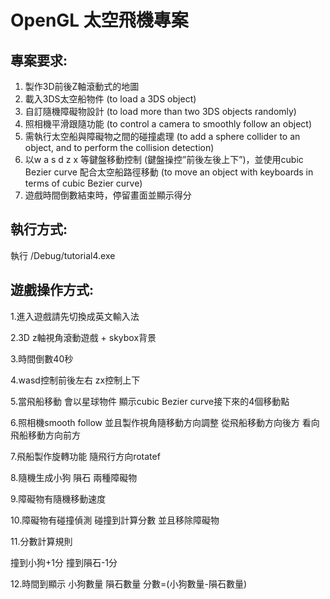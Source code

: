 # OpenGL 太空飛機專案

## 專案要求:

1. 製作3D前後Z軸滾動式的地圖 
2. 載入3DS太空船物件 (to load a 3DS object) 
3. 自訂隨機障礙物設計 (to load more than two 3DS objects randomly) 
4. 照相機平滑跟隨功能 (to control a camera to smoothly follow an object) 
5. 需執行太空船與障礙物之間的碰撞處理 (to add a sphere collider to an object, 
and to perform the collision detection) 
6. 以w a s d z x 等鍵盤移動控制 (鍵盤操控”前後左後上下”)，並使用cubic 
Bezier curve 配合太空船路徑移動 (to move an object with keyboards in terms 
of cubic Bezier curve) 
7. 遊戲時間倒數結束時，停留畫面並顯示得分 


## 執行方式:

執行 /Debug/tutorial4.exe


## 遊戲操作方式:

1.進入遊戲請先切換成英文輸入法

2.3D z軸視角滾動遊戲 + skybox背景

3.時間倒數40秒

4.wasd控制前後左右 zx控制上下

5.當飛船移動  會以星球物件 顯示cubic Bezier curve接下來的4個移動點

6.照相機smooth follow 並且製作視角隨移動方向調整 從飛船移動方向後方 看向飛船移動方向前方

7.飛船製作旋轉功能 隨飛行方向rotatef

8.隨機生成小狗 隕石 兩種障礙物

9.障礙物有隨機移動速度

10.障礙物有碰撞偵測  碰撞到計算分數 並且移除障礙物

11.分數計算規則

撞到小狗+1分
撞到隕石-1分

12.時間到顯示 小狗數量 隕石數量 分數=(小狗數量-隕石數量)
